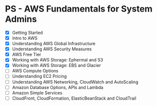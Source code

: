 # PS - AWS Fundamentals for System Admins
- [x] Getting Started
- [x] Intro to AWS
- [x] Understanding AWS Global Infrastructure
- [x] Understanding AWS Security Measures
- [x] AWS Free Tier
- [x] Working with AWS Storage: Ephermal and S3
- [x] Working with AWS Storage: EBS and Glacier
- [ ] AWS Compute Options
- [ ] Understanding EC2 Pricing
- [ ] Understanding AWS Networking, CloudWatch and AutoScaling
- [ ] Amazon Database Options, APIs and Lambda
- [ ] Amazon Simple Services
- [ ] CloudFront, CloudFormation, ElasticBeanStack and CloudTrail

